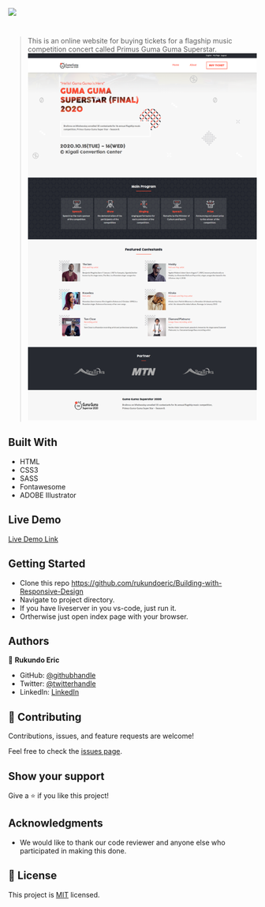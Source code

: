 ![](https://img.shields.io/badge/Microverse-blueviolet)

#

> This is an online website for buying tickets for a flagship music competition concert called Primus Guma Guma Superstar.
> ![screenshot](./assets/img/screenshot.png)

## Built With

- HTML
- CSS3
- SASS
- Fontawesome
- ADOBE Illustrator

## Live Demo

[Live Demo Link](https://rukundoeric.github.io/Conference-page/)

## Getting Started

- Clone this repo https://github.com/rukundoeric/Building-with-Responsive-Design
- Navigate to project directory.
- If you have liveserver in you vs-code, just run it.
- Ortherwise just open index page with your browser.

## Authors

👤 **Rukundo Eric**

- GitHub: [@githubhandle](https://github.com/rukundoeric)
- Twitter: [@twitterhandle](https://twitter.com/rukundoeric005)
- LinkedIn: [LinkedIn](https://www.linkedin.com/in/rukundo-eric-000bba181/)


## 🤝 Contributing

Contributions, issues, and feature requests are welcome!

Feel free to check the [issues page](https://github.com/rukundoeric/Conference-page/issues).

## Show your support

Give a ⭐️ if you like this project!

## Acknowledgments

- We would like to thank our code reviewer and anyone else who participated in making this done.

## 📝 License

This project is [MIT](./LICENCE) licensed.
